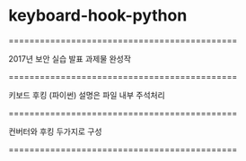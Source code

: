 # keyboard-hook-python
============================================

  2017년 보안 실습 발표 과제물 완성작

============================================

  키보드 후킹 (파이썬)
  설명은 파일 내부 주석처리

============================================

  컨버터와 후킹 두가지로 구성

============================================
